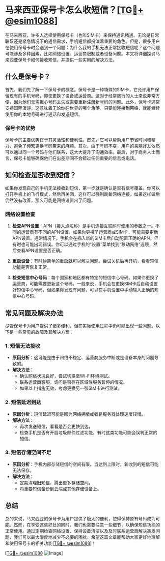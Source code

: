 # 马来西亚保号卡怎么收短信？[[TG💪+ @esim1088](https://t.me/s/esim1088)]

在马来西亚，许多人选择使用保号卡（也叫SIM卡）来保持通讯畅通。无论是日常联系还是紧急情况下的通信需求，手机短信都扮演着重要的角色。但是，很多用户在使用保号卡时会遇到一个问题：为什么我的手机无法正常接收短信呢？这个问题可能涉及多种因素，比如网络设置、运营商限制或者设备问题。本文将详细探讨马来西亚保号卡如何接收短信，并提供一些实用的解决方法。

## 什么是保号卡？

首先，我们先了解一下保号卡的概念。保号卡是一种特殊的SIM卡，它允许用户保留现有的手机号码，即使更换了设备或运营商。这对于经常旅行的人士来说非常方便，因为他们无需担心号码丢失或需要重新注册新号码的问题。此外，保号卡通常支持国际漫游，这意味着无论你在世界的哪个角落，只要能连接到网络，就能继续使用你的本地号码进行通话和发送短信。

### 保号卡的优势

保号卡的主要优势在于其灵活性和便利性。首先，它可以帮助用户节省时间和精力，避免了频繁更换号码带来的麻烦。其次，由于号码不变，用户的亲朋好友依然可以通过同一个号码与他们联系，这大大提升了沟通效率。最后，对于商务人士而言，保号卡能够确保他们在出差期间不会错过任何重要的信息或电话。

## 如何检查是否收到短信？

如果你发现自己的手机无法接收到短信，第一步就是确认是否有信号覆盖。你可以打开手机上的飞行模式，然后再关闭，这样可以强制刷新网络连接。如果这样做后仍然没有改善，那么可能是网络设置出了问题。

### 网络设置检查

1. **检查APN设置**：APN（接入点名称）是手机连接互联网时使用的参数之一。不同的运营商有不同的APN设置。如果你更换了运营商或SIM卡，可能需要更新APN设置。通常情况下，手机会在插入新的SIM卡后自动配置正确的APN，但有时也可能出现错误。你可以通过手机的“设置”菜单找到“移动网络”选项，然后查看APN设置是否正确。
   
2. **重启设备**：有时候简单的重启就可以解决问题。尝试关机后再开机，看看短信功能是否恢复正常。

3. **检查短信中心号码**：每个国家和地区都有特定的短信中心号码。如果你更换了运营商，可能需要更新这个号码。一般来说，手机会在更换SIM卡后自动设置好短信中心号码，但如果你发现有问题，可以在手机设置中手动输入正确的短信中心号码。

## 常见问题及解决办法

尽管保号卡为用户提供了诸多便利，但在实际使用过程中仍可能出现一些问题。以下是一些常见的故障及其解决方案：

### 1. 短信无法接收

- **原因分析**：这可能是由于网络不稳定、运营商服务中断或是设备本身的问题导致的。
- **解决方法**：
  - 确认网络状况良好，尝试切换至Wi-Fi环境测试。
  - 联系运营商客服，询问是否存在区域性服务暂停的情况。
  - 如果以上措施无效，考虑更换另一张SIM卡进行测试。

### 2. 短信延迟到达

- **原因分析**：短信延迟可能是因为网络拥堵或者是服务器处理速度较慢。
- **解决方法**：
  - 再次发送短信，看看是否会更快到达。
  - 检查手机是否有开启垃圾邮件过滤功能，有时这类功能可能会误判正常的短信。

### 3. 短信存储空间不足

- **原因分析**：手机内部存储短信的空间有限，当达到上限时，新收到的短信可能无法保存。
- **解决方法**：
  - 定期清理旧短信，腾出更多存储空间。
  - 将重要短信备份到云端或其他存储设备上。

## 总结

总的来说，马来西亚的保号卡为用户提供了极大的便利，使得保持原有号码成为可能。然而，在享受这些好处的同时，我们也需要注意一些细节，以确保短信功能的正常使用。通过定期检查网络设置、保持设备清洁以及及时联系运营商解决突发问题，我们可以最大限度地减少不必要的困扰。希望这篇文章能帮助大家更好地理解和使用保号卡的相关功能[[TG💪+ @esim1088](https://t.me/s/esim1088)]！

[[TG💪+ @esim1088](https://t.me/s/esim1088) ![Image](https://i.postimg.cc/4NQfJmqS/Snipaste-2025-05-13-00-14-12.png)]